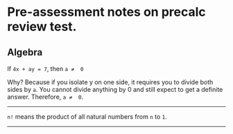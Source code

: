 # Pre-assessment notes on precalc review test.

## Algebra

If `4x + ay = 7`, then `a ≠  0`

Why? Because if you isolate y on one side, it requires you to divide both sides by `a`. You cannot divide anything by 0 and still expect to get a definite answer. Therefore, `a ≠  0`.

***

`n!` means the product of all natural numbers from `n` to `1`.

***

